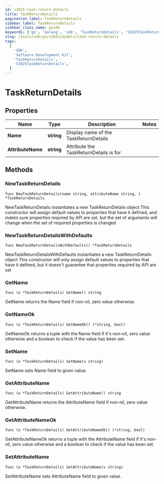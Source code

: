```yaml
---
id: v2025-task-return-details
title: TaskReturnDetails
pagination_label: TaskReturnDetails
sidebar_label: TaskReturnDetails
sidebar_class_name: gosdk
keywords: ['go', 'Golang', 'sdk', 'TaskReturnDetails', 'V2025TaskReturnDetails']
slug: /tools/sdk/go/v2025/models/task-return-details
tags:
  [
    'SDK',
    'Software Development Kit',
    'TaskReturnDetails',
    'V2025TaskReturnDetails',
  ]
---
```


# TaskReturnDetails

## Properties

| Name | Type | Description | Notes |
| --- | --- | --- | --- |
| **Name** | **string** | Display name of the TaskReturnDetails |
| **AttributeName** | **string** | Attribute the TaskReturnDetails is for |

## Methods

### NewTaskReturnDetails

`func NewTaskReturnDetails(name string, attributeName string, ) *TaskReturnDetails`

NewTaskReturnDetails instantiates a new TaskReturnDetails object This constructor will assign default values to properties that have it defined, and makes sure properties required by API are set, but the set of arguments will change when the set of required properties is changed

### NewTaskReturnDetailsWithDefaults

`func NewTaskReturnDetailsWithDefaults() *TaskReturnDetails`

NewTaskReturnDetailsWithDefaults instantiates a new TaskReturnDetails object This constructor will only assign default values to properties that have it defined, but it doesn't guarantee that properties required by API are set

### GetName

`func (o *TaskReturnDetails) GetName() string`

GetName returns the Name field if non-nil, zero value otherwise.

### GetNameOk

`func (o *TaskReturnDetails) GetNameOk() (*string, bool)`

GetNameOk returns a tuple with the Name field if it's non-nil, zero value otherwise and a boolean to check if the value has been set.

### SetName

`func (o *TaskReturnDetails) SetName(v string)`

SetName sets Name field to given value.

### GetAttributeName

`func (o *TaskReturnDetails) GetAttributeName() string`

GetAttributeName returns the AttributeName field if non-nil, zero value otherwise.

### GetAttributeNameOk

`func (o *TaskReturnDetails) GetAttributeNameOk() (*string, bool)`

GetAttributeNameOk returns a tuple with the AttributeName field if it's non-nil, zero value otherwise and a boolean to check if the value has been set.

### SetAttributeName

`func (o *TaskReturnDetails) SetAttributeName(v string)`

SetAttributeName sets AttributeName field to given value.
